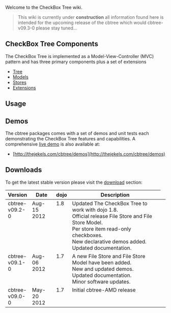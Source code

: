 Welcome to the CheckBox Tree wiki.

> This wiki is currently under **construction** all information found here is
> intended for the upcoming release of the cbtree which would cbtree-v09.3-0
> please stay tuned...

## CheckBox Tree Components
The CheckBox Tree is implemented as a Model-View-Controller (MVC) pattern and has three primary components plus a set of extensions

* [Tree](wiki/Tree)
* [Models](wiki/Model)
* [Stores](wiki/Store)
* [Extensions](wiki/Extensions)

## Usage

## Demos
The cbtree packages comes with a set of demos and unit tests each demonstrating
the CheckBox Tree features and capabilities. A comprehensive [live demo](http://thejekels.com/cbtree/demos)
is also available at:

* [http://thejekels.com/cbtree/demos](http://thejekels.com/cbtree/demos)

## Downloads
To get the latest stable version please visit the [download](https://github.com/pjekel/cbtree/downloads)
section:

<table>
  <tbody>
	<thead>
	  <tr>
	    <th style="width:15%;">Version</th>
	    <th style="width:15%;">Date</th>
	    <th style="width:10%;">dojo</th>
	    <th>Description</th>
	  </tr>
	</thead>
    <tr style="vertical-align:top">
      <td>cbtree-v09.2-0</td>
      <td>Aug-15 2012</td>
      <td>1.8</td>
      <td>
	Updated The CheckBox Tree to work with dojo 1.8.<br/>
	Official release File Store and File Store Model.<br/>
	Per store item read-only checkboxes.<br/>
	New declarative demos added.<br/>
	Updated documentation.<br/>
      <td>
    </tr>
    <tr style="vertical-align:top">
      <td>cbtree-v09.1-0</td>
      <td>Aug-06 2012</td>
      <td>1.7</td>
      <td>
	A new File Store and File Store Model have been added.<br/>
	New and updated demos.<br/>
	Updated documentation.<br/>
	Minor software updates.
      <td>
    </tr>
    <tr style="vertical-align:top">
      <td>cbtree-v09.0-0</td>
      <td>May-20 2012</td>
      <td>1.7</td>
      <td>Initial cbtree-AMD release</td>
    </tr>
  </tbody>
</table>
